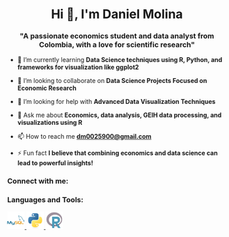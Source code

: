 <h1 align="center">Hi 👋, I'm Daniel Molina</h1>
<h3 align="center">"A passionate economics student and data analyst from Colombia, with a love for scientific research"</h3>

- 🌱 I’m currently learning **Data Science techniques using R, Python, and frameworks for visualization like ggplot2**

- 👯 I’m looking to collaborate on **Data Science Projects Focused on Economic Research**

- 🤝 I’m looking for help with **Advanced Data Visualization Techniques**

- 💬 Ask me about **Economics, data analysis, GEIH data processing, and visualizations using R**

- 📫 How to reach me **dm0025900@gmail.com**

- ⚡ Fun fact **I believe that combining economics and data science can lead to powerful insights!**

<h3 align="left">Connect with me:</h3>
<p align="left">
</p>

<h3 align="left">Languages and Tools:</h3>
<p align="left"> <a href="https://www.mysql.com/" target="_blank" rel="noreferrer"> <img src="https://raw.githubusercontent.com/devicons/devicon/master/icons/mysql/mysql-original-wordmark.svg" alt="mysql" width="40" height="40"/> </a> <a href="https://www.python.org" target="_blank" rel="noreferrer"> <img src="https://raw.githubusercontent.com/devicons/devicon/master/icons/python/python-original.svg" alt="python" width="40" height="40"/> </a> <a href="https://www.python.org" target="_blank" rel="noreferrer"> <img src="https://github.com/dmgsjj/dmgsjj/blob/master/r.png?raw=true" alt="python" width="40" height="40"/> </a>  </p>

